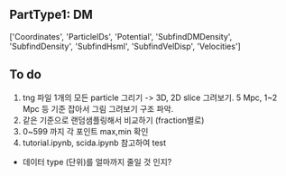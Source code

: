 PartType1: DM
--------------------------

['Coordinates', 'ParticleIDs', 'Potential', 'SubfindDMDensity', 'SubfindDensity', 'SubfindHsml', 'SubfindVelDisp', 'Velocities']


To do
------------------

1. tng 파일 1개의 모든 particle 그리기  -> 3D, 2D slice 그려보기. 5 Mpc, 1~2 Mpc 등 기준 잡아서 그림 그려보기 구조 파악.
2. 같은 기준으로 랜덤샘플링해서 비교하기 (fraction별로)
3. 0~599 까지 각 포인트 max,min 확인
4. tutorial.ipynb, scida.ipynb 참고하여 test

+ 데이터 type (단위)를 얼마까지 줄일 것 인지?
